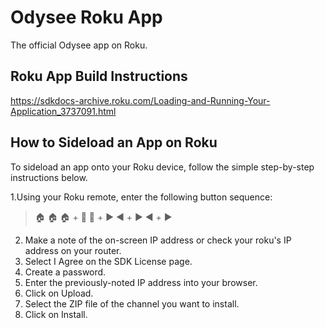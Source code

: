 # Odysee Roku App
The official Odysee app on Roku.

## Roku App Build Instructions
https://sdkdocs-archive.roku.com/Loading-and-Running-Your-Application_3737091.html

## How to Sideload an App on Roku
To sideload an app onto your Roku device, follow the simple step-by-step instructions below.

1.Using your Roku remote, enter the following button sequence: 
> :house: :house: :house: + :arrow_up_small: :arrow_up_small: + :arrow_forward: :arrow_backward: + :arrow_forward:  :arrow_backward: + :arrow_forward:
2. Make a note of the on-screen IP address or check your roku's IP address on your router.
3. Select I Agree on the SDK License page.
4. Create a password.
5. Enter the previously-noted IP address into your browser.
6. Click on Upload.
7. Select the ZIP file of the channel you want to install.
8. Click on Install.
